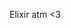 Elixir atm <3

<!---
dinoDanic/dinoDanic is a ✨ special ✨ repository because its `README.md` (this file) appears on your GitHub profile.
You can click the Preview link to take a look at your changes.
--->
